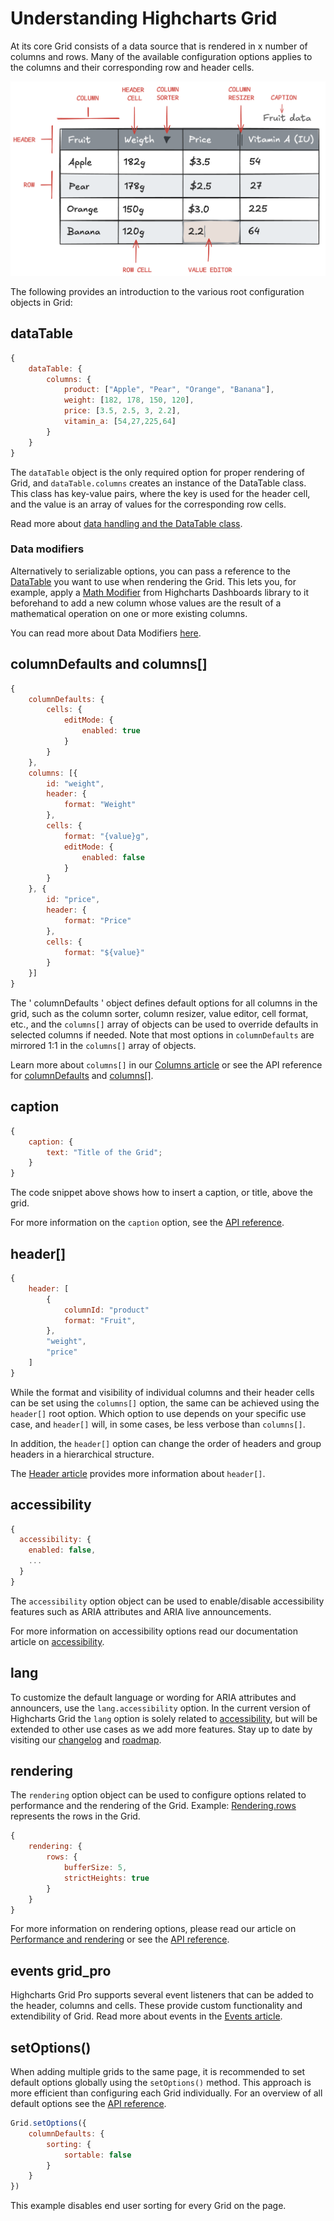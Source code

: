# Understanding Highcharts Grid
At its core Grid consists of a data source that is rendered in x number of columns and rows. Many of the available configuration options applies to the columns and their corresponding row and header cells.

![table](ill_table.png)

The following provides an introduction to the various root configuration objects in Grid:

## dataTable
```js
{
    dataTable: {
        columns: {
            product: ["Apple", "Pear", "Orange", "Banana"],
            weight: [182, 178, 150, 120],
            price: [3.5, 2.5, 3, 2.2],
            vitamin_a: [54,27,225,64]
        }
    }
}
```

The `dataTable` object is the only required option for proper rendering of Grid, and `dataTable.columns` creates an instance of the DataTable class. This class has key-value pairs, where the key is used for the header cell, and the value is an array of values for the corresponding row cells.

Read more about [data handling and the DataTable class](https://www.highcharts.com/docs/dashboards/data-table).

### Data modifiers

Alternatively to serializable options, you can pass a reference to the [DataTable](https://www.highcharts.com/docs/dashboards/data-table) you want to use when rendering the Grid. This lets you, for example, apply a [Math Modifier](https://www.highcharts.com/docs/dashboards/mathmodifier-module) from Highcharts Dashboards library to it beforehand to add a new column whose values are the result of a mathematical operation on one or more existing columns.

You can read more about Data Modifiers [here](https://www.highcharts.com/docs/dashboards/data-modifiers).

## columnDefaults and columns[]
```js
{
    columnDefaults: {
        cells: {
            editMode: {
                enabled: true
            }
        }
    },
    columns: [{
        id: "weight",
        header: {
            format: "Weight"
        },
        cells: {
            format: "{value}g",
            editMode: {
                enabled: false
            }
        }
    }, {
        id: "price",
        header: {
            format: "Price"
        },
        cells: {
            format: "${value}"
        }
    }]
}
```

The ' columnDefaults ' object defines default options for all columns in the grid, such as the column sorter, column resizer, value editor, cell format, etc., and the `columns[]` array of objects can be used to override defaults in selected columns if needed. Note that most options in `columnDefaults` are mirrored 1:1 in the `columns[]` array of objects.

Learn more about `columns[]` in our [Columns article](https://www.highcharts.com/docs/grid/columns) or see the API reference for [columnDefaults](https://api.highcharts.com/grid/#interfaces/Grid_Core_Options.Options-1#columnDefaults) and [columns[]](https://api.highcharts.com/grid/#interfaces/Grid_Core_Options.Options-1#columns).

## caption
```js
{
    caption: {
        text: "Title of the Grid";
    }
}
```

The code snippet above shows how to insert a caption, or title, above the grid.

For more information on the `caption` option, see the [API reference](https://api.highcharts.com/grid/#interfaces/Grid_Core_Options.Options-1#caption).

## header[]
```js
{
    header: [
        {
            columnId: "product"
            format: "Fruit",
        },
        "weight",
        "price"
    ]
}
```

While the format and visibility of individual columns and their header cells can be set using the `columns[]` option, the same can be achieved using the `header[]` root option. Which option to use depends on your specific use case, and `header[]` will, in some cases, be less verbose than `columns[]`.

In addition, the `header[]` option can change the order of headers and group headers in a hierarchical structure.

The [Header article](https://www.highcharts.com/docs/grid/header) provides more information about `header[]`.

## accessibility
```js
{
  accessibility: {
    enabled: false,
    ...
  }
}
```
The `accessibility` option object can be used to enable/disable accessibility features such as ARIA attributes and ARIA live announcements.

For more information on accessibility options read our documentation article on [accessibility](https://www.highcharts.com/docs/grid/accessibility).

## lang
To customize the default language or wording for ARIA attributes and announcers, use the `lang.accessibility` option. In the current version of Highcharts Grid the `lang` option is solely related to [accessibility](https://www.highcharts.com/docs/grid/accessibility), but will be extended to other use cases as we add more features. Stay up to date by visiting our [changelog](https://www.highcharts.com/blog/changelog/#highcharts-grid) and [roadmap](https://www.highcharts.com/blog/roadmap/).

## rendering
The `rendering` option object can be used to configure options related to performance and the rendering of the Grid. Example: [Rendering.rows](https://api.highcharts.com/grid/#interfaces/Grid_Core_Options.RenderingSettings#rows) represents the rows in the Grid.

```js
{
    rendering: {
        rows: {
            bufferSize: 5,
            strictHeights: true
        }
    }
}
```

For more information on rendering options, please read our article on [Performance and rendering](https://www.highcharts.com/docs/grid/performance) or see the [API reference](https://api.highcharts.com/grid/#interfaces/Grid_Core_Options.RenderingSettings).

## events __grid_pro__
Highcharts Grid Pro supports several event listeners that can be added to the header, columns and cells. These provide custom functionality and extendibility of Grid. Read more about events in the [Events article](https://www.highcharts.com/docs/grid/events).

## setOptions()
When adding multiple grids to the same page, it is recommended to set default options globally using the `setOptions()` method. This approach is more efficient than configuring each Grid individually. For an overview of all default options see the [API reference](https://api.highcharts.com/grid/#interfaces/Grid_Core_Options.Options-1#columnDefaults).

```js
Grid.setOptions({
    columnDefaults: {
        sorting: {
            sortable: false
        }
    }
})
```
This example disables end user sorting for every Grid on the page.
